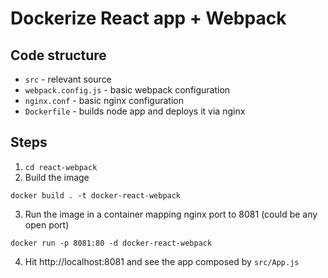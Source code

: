 # Dockerize React app + Webpack

## Code structure

 * `src` - relevant source
 * `webpack.config.js` - basic webpack configuration
 * `nginx.conf` - basic nginx configuration
 * `Dockerfile` - builds node app and deploys it via nginx

## Steps
 1. `cd react-webpack`
 2. Build the image
 ```
 docker build . -t docker-react-webpack
 ```
 3. Run the image in a container mapping nginx port to 8081 (could be any open port)
 ```
 docker run -p 8081:80 -d docker-react-webpack
 ```
 4. Hit http://localhost:8081 and see the app composed by `src/App.js`

 
